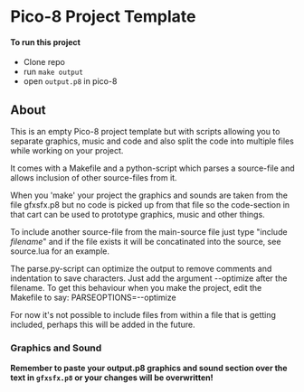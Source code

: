 # Pico-8 Project Template

#### To run this project
- Clone repo
- run `make output`
- open `output.p8` in pico-8

## About

This is an empty Pico-8 project template but with scripts allowing you to separate graphics, music and code and also split the code into multiple files while working on your project.

It comes with a Makefile and a python-script which parses a source-file and allows inclusion of other source-files from it.

When you 'make' your project the graphics and sounds are taken from the file gfxsfx.p8 but no code is picked up from that file so the code-section in that cart can be used to prototype graphics, music and other things.

To include another source-file from the main-source file just type "include *filename*" and if the file exists it will be concatinated into the source, see source.lua for an example.

The parse.py-script can optimize the output to remove comments and indentation to save characters. Just add the argument --optimize after the filename. To get this behaviour when you make the project, edit the Makefile to say: PARSEOPTIONS=--optimize

For now it's not possible to include files from within a file that is getting included, perhaps this will be added in the future.

### Graphics and Sound
**Remember to paste your output.p8 graphics and sound section over the text in `gfxsfx.p8` or your changes will be overwritten!**